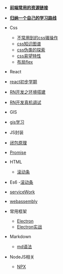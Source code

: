 <!--
 * @Descripttion: 
 * @version: 
 * @Author: suckson
 * @Date: 2019-04-02 12:06:29
 * @LastEditors: suckson
 * @LastEditTime: 2019-11-22 17:31:24
 -->
- [**前端常用的资源链接**](/slientdoc/web/moudle.md)
- [**归纳一个自己的学习路线**](/slientdoc/web/studyweb.md)
- Css
    - [不常用到的css骚操作](/slientdoc/web/html/cssoperation)
    - [css知识图谱](/slientdoc/web/html/csspng)
    - [css伪类的探索](/slientdoc/web/html/css-weilie)
    - [css易望特性](/slientdoc/web/html/flex)
    - [布局flex](/slientdoc/web/html/flex)
    
- React
 - [react初步学期](/slientdoc/web/react/react.md)
 - [RN开发之环境搭建](/slientdoc/web/react/react-rn1.md)
 - [RN开发真机调试](/slientdoc/web/react/reactdebugger.md)
 
- GIS
 - [gis学习](/slientdoc/web/gis/gis.md)

- JS封装
 - [闭包原理](/slientdoc/web/jsmoudle/bibao.md)
 - [Promise](/slientdoc/web/jsmoudle/promise.md)

- HTML
    - [滚动条](/slientdoc/web/html/scroll.md)

- Es6 
    -[滚动条](/slientdoc/web/es6/es6.md)
    
- [serviceWork](/slientdoc/web/servicework/servicework.md)
- [webassembly](/slientdoc/web/webassembly/webassembly.md)

- 常用框架
    - [Electron](/slientdoc/web/frame/electron.md)
    - [Electron实战](/slientdoc/web/frame/electronpritice.md)
   

- Markdown
    - [md语法](/slientdoc/web/md/syntax.md)
    

- NodeJS相关
    - [NPX](/slientdoc/node/npx)

